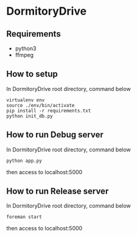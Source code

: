 DormitoryDrive
===============

Requirements
----------------
* python3
* ffmpeg

How to setup
---------------
In DormitoryDrive root directory, command below
```
virtualenv env  
source ./env/bin/activate  
pip install -r requirements.txt  
python init_db.py
```

How to run Debug server
------------------------
In DormitoryDrive root directory, command below
```
python app.py
```
then access to localhost:5000

How to run Release server
--------------------------
In DormitoryDrive root directory, command below
```
foreman start
```
then access to localhost:5000
